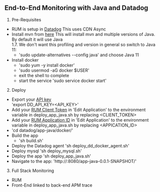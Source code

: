 End-to-End Monitoring with Java and Datadog
--

1. Pre-Requisites

- RUM is setup in [Datadog](https://docs.datadoghq.com/real_user_monitoring/browser/)
 This uses CDN Async  
- Install mvn from [here](https://gist.github.com/sebsto/19b99f1fa1f32cae5d00)
This will install mvn and multiple versions of Java.  By default it will use Java  
1.7.  We don't want this profiling and version in general so switch to Java 11:  
  - 'sudo update-alternatives --config java' and choose Java 11  
- Install docker  
  - 'sudo yum -y install docker'  
  - 'sudo usermod -aG docker $USER'  
  - exit the shell to complete  
  - start the service 'sudo service docker start'  

2. Deploy  

- Export your [API key](https://app.datadoghq.com/account/settings#api)  
 'export DD_API_KEY=<API_KEY>'  
- Add your
[RUM Client Token](https://app.datadoghq.com/rum/list?from_ts=1633643340056&to_ts=1633729740056&live=true)
in 'Edit Application' to the environment variable in deploy_app_java.sh by
replacing <CLIENT_TOKEN>
- Add your
[RUM Application ID](https://app.datadoghq.com/rum/list?from_ts=1633643340056&to_ts=1633729740056&live=true)
in 'Edit Application' to the environment variable in deploy_app_java.sh by
replacing <APPICATION_ID>
- 'cd datadog/app-java/docker/'  
- Build the app  
  - 'sh build.sh'  
- Deploy the Datadog agent 'sh deploy_dd_docker_agent.sh'  
- Deploy mysql 'sh deploy_mysql.sh'  
- Deploy the app 'sh deploy_app_java.sh'  
- Navigate to the app: 'http://<host>:8080/app-java-0.0.1-SNAPSHOT/'

3. Full Stack Monitoring  

- RUM
- Front-End linked to back-end APM trace
